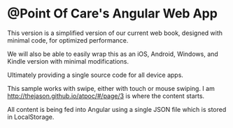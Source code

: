 @Point Of Care's Angular Web App
=====
This version is a simplified version of our current web book, designed with minimal code, for optimized performance.
  
We will also be able to easily wrap this as an iOS, Android, Windows, and Kindle version with minimal modifications.
  
Ultimately providing a single source code for all device apps.

This sample works with swipe, either with touch or mouse swiping.   I am 
http://thejason.github.io/atpoc/#/page/3 is where the content starts.

All content is being fed into Angular using a single JSON file which is stored in LocalStorage.
